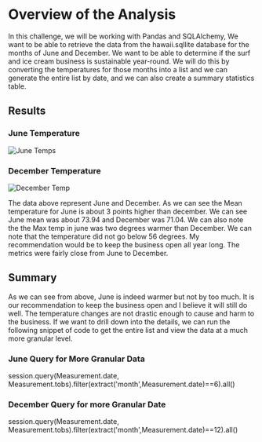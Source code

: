 # Overview of the Analysis
 In this challenge, we will be working with Pandas and SQLAlchemy,  We want to be able to retrieve the data from the hawaii.sqllite database for the months of June and December.  We want to be able to determine if the surf and ice cream business is sustainable year-round.  We will do this by converting the temperatures for those months into a list and we can generate the entire list by date, and we can also create a summary statistics table.
 
 ## Results
 
 ### June Temperature
 
 ![June Temps](https://user-images.githubusercontent.com/98061420/160320967-aa633e3a-a19d-41e4-8368-26d1a51491ef.PNG)
 
 
 
 
 ### December Temperature
 
![December Temp](https://user-images.githubusercontent.com/98061420/160320980-e85237da-5784-4296-ba47-97878af9c935.PNG)

The data above represent June and December.  As we can see the Mean temperature for June is about 3 points higher than december. We can see June mean was about 73.94 and December was 71.04.  We can also note the the Max temp in june was two degrees warmer than December. We can note that the temperature did not go below 56 degrees. My recommendation would be to keep the business open all year long.  The metrics were fairly close from June to December.  


## Summary
As we can see from above, June is indeed warmer but not by too much.  It is our recommendation to keep the business open and I believe it will still do well.  The temperature changes are not drastic enough to cause and harm to the business. If we want to drill down into the details, we can run the following snippet of code to get the entire list and view the data at a much more granular level.

### June Query for More Granular Data

session.query(Measurement.date, Measurement.tobs).filter(extract('month',Measurement.date)==6).all()

### December Query for more Granular Date

session.query(Measurement.date, Measurement.tobs).filter(extract('month',Measurement.date)==12).all()
